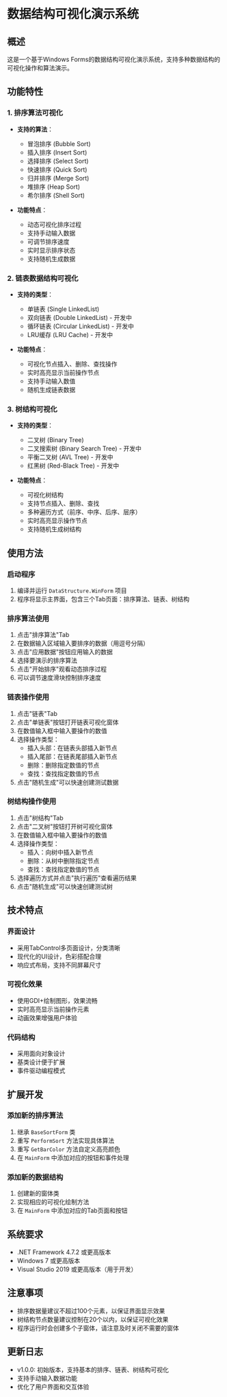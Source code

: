 # 数据结构可视化演示系统

## 概述
这是一个基于Windows Forms的数据结构可视化演示系统，支持多种数据结构的可视化操作和算法演示。

## 功能特性

### 1. 排序算法可视化
- **支持的算法**：
  - 冒泡排序 (Bubble Sort)
  - 插入排序 (Insert Sort)
  - 选择排序 (Select Sort)
  - 快速排序 (Quick Sort)
  - 归并排序 (Merge Sort)
  - 堆排序 (Heap Sort)
  - 希尔排序 (Shell Sort)

- **功能特点**：
  - 动态可视化排序过程
  - 支持手动输入数据
  - 可调节排序速度
  - 实时显示排序状态
  - 支持随机生成数据

### 2. 链表数据结构可视化
- **支持的类型**：
  - 单链表 (Single LinkedList)
  - 双向链表 (Double LinkedList) - 开发中
  - 循环链表 (Circular LinkedList) - 开发中
  - LRU缓存 (LRU Cache) - 开发中

- **功能特点**：
  - 可视化节点插入、删除、查找操作
  - 实时高亮显示当前操作节点
  - 支持手动输入数值
  - 随机生成链表数据

### 3. 树结构可视化
- **支持的类型**：
  - 二叉树 (Binary Tree)
  - 二叉搜索树 (Binary Search Tree) - 开发中
  - 平衡二叉树 (AVL Tree) - 开发中
  - 红黑树 (Red-Black Tree) - 开发中

- **功能特点**：
  - 可视化树结构
  - 支持节点插入、删除、查找
  - 多种遍历方式（前序、中序、后序、层序）
  - 实时高亮显示操作节点
  - 支持随机生成树结构

## 使用方法

### 启动程序
1. 编译并运行 `DataStructure.WinForm` 项目
2. 程序将显示主界面，包含三个Tab页面：排序算法、链表、树结构

### 排序算法使用
1. 点击"排序算法"Tab
2. 在数据输入区域输入要排序的数据（用逗号分隔）
3. 点击"应用数据"按钮应用输入的数据
4. 选择要演示的排序算法
5. 点击"开始排序"观看动态排序过程
6. 可以调节速度滑块控制排序速度

### 链表操作使用
1. 点击"链表"Tab
2. 点击"单链表"按钮打开链表可视化窗体
3. 在数值输入框中输入要操作的数值
4. 选择操作类型：
   - 插入头部：在链表头部插入新节点
   - 插入尾部：在链表尾部插入新节点
   - 删除：删除指定数值的节点
   - 查找：查找指定数值的节点
5. 点击"随机生成"可以快速创建测试数据

### 树结构操作使用
1. 点击"树结构"Tab
2. 点击"二叉树"按钮打开树可视化窗体
3. 在数值输入框中输入要操作的数值
4. 选择操作类型：
   - 插入：向树中插入新节点
   - 删除：从树中删除指定节点
   - 查找：查找指定数值的节点
5. 选择遍历方式并点击"执行遍历"查看遍历结果
6. 点击"随机生成"可以快速创建测试树

## 技术特点

### 界面设计
- 采用TabControl多页面设计，分类清晰
- 现代化的UI设计，色彩搭配合理
- 响应式布局，支持不同屏幕尺寸

### 可视化效果
- 使用GDI+绘制图形，效果流畅
- 实时高亮显示当前操作元素
- 动画效果增强用户体验

### 代码结构
- 采用面向对象设计
- 基类设计便于扩展
- 事件驱动编程模式

## 扩展开发

### 添加新的排序算法
1. 继承 `BaseSortForm` 类
2. 重写 `PerformSort` 方法实现具体算法
3. 重写 `GetBarColor` 方法自定义高亮颜色
4. 在 `MainForm` 中添加对应的按钮和事件处理

### 添加新的数据结构
1. 创建新的窗体类
2. 实现相应的可视化绘制方法
3. 在 `MainForm` 中添加对应的Tab页面和按钮

## 系统要求
- .NET Framework 4.7.2 或更高版本
- Windows 7 或更高版本
- Visual Studio 2019 或更高版本（用于开发）

## 注意事项
- 排序数据量建议不超过100个元素，以保证界面显示效果
- 树结构节点数量建议控制在20个以内，以保证可视化效果
- 程序运行时会创建多个子窗体，请注意及时关闭不需要的窗体

## 更新日志
- v1.0.0: 初始版本，支持基本的排序、链表、树结构可视化
- 支持手动输入数据功能
- 优化了用户界面和交互体验
